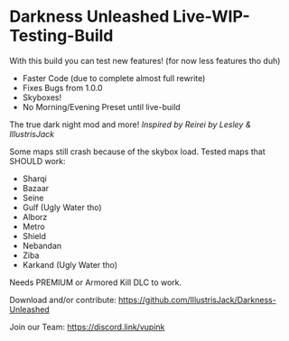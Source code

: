 # Darkness Unleashed Live-WIP-Testing-Build
With this build you can test new features! (for now less features tho duh)
- Faster Code (due to complete almost full rewrite)
- Fixes Bugs from 1.0.0
- Skyboxes!
- No Morning/Evening Preset until live-build


The true dark night mod and more!
*Inspired by Reirei*
*by Lesley & IllustrisJack*


Some maps still crash because of the skybox load.
Tested maps that SHOULD work:
- Sharqi
- Bazaar
- Seine
- Gulf (Ugly Water tho)
- Alborz
- Metro
- Shield
- Nebandan
- Ziba
- Karkand (Ugly Water tho)


Needs PREMIUM or Armored Kill DLC to work.


Download and/or contribute:
https://github.com/IllustrisJack/Darkness-Unleashed

Join our Team: https://discord.link/vupink
